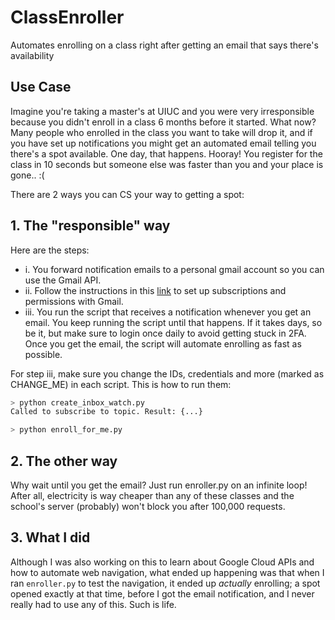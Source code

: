 # ClassEnroller
Automates enrolling on a class right after getting an email that says there's availability

## Use Case
Imagine you're taking a master's at UIUC and you were very irresponsible because you didn't enroll in a class 6 months before it started. What now? Many people who enrolled in the class you want to take will drop it, and if you have set up notifications you might get an automated email telling you there's a spot available. One day, that happens. Hooray! You register for the class in 10 seconds but someone else was faster than you and your place is gone.. :(

There are 2 ways you can CS your way to getting a spot:
## 1. The "responsible" way
Here are the steps:
- i. You forward notification emails to a personal gmail account so you can use the Gmail API.
- ii. Follow the instructions in this [link](https://developers.google.com/gmail/api/guides/push#python) to set up subscriptions and permissions with Gmail.
- iii. You run the script that receives a notification whenever you get an email. You keep running the script until that happens. If it takes days, so be it, but make sure to login once daily to avoid getting stuck in 2FA. Once you get the email, the script will automate enrolling as fast as possible.

For step iii, make sure you change the IDs, credentials and more (marked as CHANGE_ME) in each script. This is how to run them:
```bash
> python create_inbox_watch.py
Called to subscribe to topic. Result: {...}

> python enroll_for_me.py
```

## 2. The other way
Why wait until you get the email? Just run enroller.py on an infinite loop! After all, electricity is way cheaper than any of these classes and the school's server (probably) won't block you after 100,000 requests.

## 3. What I did
Although I was also working on this to learn about Google Cloud APIs and how to automate web navigation, what ended up happening was that when I ran `enroller.py` to test the navigation, it ended up *actually* enrolling; a spot opened exactly at that time, before I got the email notification, and I never really had to use any of this. Such is life.
